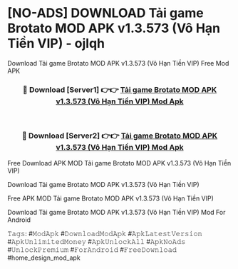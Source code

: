 # [NO-ADS] DOWNLOAD Tải game Brotato MOD APK v1.3.573 (Vô Hạn Tiền VIP) - ojlqh
Download Tải game Brotato MOD APK v1.3.573 (Vô Hạn Tiền VIP) Free Mod APK

<div align="center">
<h3>🔴 Download [Server1] 👉👉 <a href="https://apk-comot.site?title=Tải_game_Brotato_MOD_APK_v1.3.573_(Vô_Hạn_Tiền_VIP)">Tải game Brotato MOD APK v1.3.573 (Vô Hạn Tiền VIP) Mod Apk</a></h3><br>

<h3>🔴 Download [Server2] 👉👉 <a href="https://apk-comot.site?title=Tải_game_Brotato_MOD_APK_v1.3.573_(Vô_Hạn_Tiền_VIP)">Tải game Brotato MOD APK v1.3.573 (Vô Hạn Tiền VIP) Mod Apk</a></h3>
</div>


Free Download APK MOD Tải game Brotato MOD APK v1.3.573 (Vô Hạn Tiền VIP)

Download Tải game Brotato MOD APK v1.3.573 (Vô Hạn Tiền VIP) 

Free APK MOD Tải game Brotato MOD APK v1.3.573 (Vô Hạn Tiền VIP) 

Download Tải game Brotato MOD APK v1.3.573 (Vô Hạn Tiền VIP) Mod For Android

𝚃𝚊𝚐𝚜: #𝙼𝚘𝚍𝙰𝚙𝚔 #𝙳𝚘𝚠𝚗𝚕𝚘𝚊𝚍𝙼𝚘𝚍𝙰𝚙𝚔 #𝙰𝚙𝚔𝙻𝚊𝚝𝚎𝚜𝚝𝚅𝚎𝚛𝚜𝚒𝚘𝚗 #𝙰𝚙𝚔𝚄𝚗𝚕𝚒𝚖𝚒𝚝𝚎𝚍𝙼𝚘𝚗𝚎𝚢 #𝙰𝚙𝚔𝚄𝚗𝚕𝚘𝚌𝚔𝙰𝚕𝚕 #𝙰𝚙𝚔𝙽𝚘𝙰𝚍𝚜 #𝚄𝚗𝚕𝚘𝚌𝚔𝙿𝚛𝚎𝚖𝚒𝚞𝚖 #𝙵𝚘𝚛𝙰𝚗𝚍𝚛𝚘𝚒𝚍 #𝙵𝚛𝚎𝚎𝙳𝚘𝚠𝚗𝚕𝚘𝚊𝚍 #home_design_mod_apk